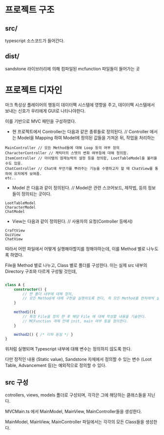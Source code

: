 # 프로젝트 구조

## src/
typescript 소스코드가 들어간다.

## dist/
sandstone 라이브러리에 의해 컴파일된 mcfunction 파일들이 들어가는 곳

# 프로젝트 디자인

마크 특성상 플레이어의 행동이 데이터팩 시스템에 영향을 주고, 데이터팩 시스템에서 보내는 신호가 우리에게 GUI로 나타나야한다.

이를 기반으로 MVC 패턴을 구성하였다.

- 현 프로젝트에서 Controller는 다음과 같은 종류들로 정의된다.
// Controller 에서는 Model을 Mapping 하여 Model에 정의된 값들을 가져온 뒤, 작업을 처리하는 
```
MainController // 모든 Method들에 대해 Loop 등의 여부 정의
CharacterController // 캐릭터의 스탯의 변화 여부등에 대해 정의함.
ItemController // 아이템의 잠재능력의 설정 등을 정의함, LootTableModel을 불러올 수도 있음.
ChatController // Chat에 무언가를 뿌려주는 기능을 수행하고자 할 때 ChatView를 통하여 유저에게 보여줌.
etc..
```
- Model 은 다음과 같이 정의된다.
// Model은 관련 스코어보드, 제작법,  등의 정보들이 정의되는 곳이다.
```
LootTableModel
CharacterModel
ChatModel
```

- View는 다음과 같이 정의된다.
// 사용자의 요청(Controller 등에서)
```
CraftView
GuiView
ChatView
```


따라서 어떤 파일에서 어떻게 실행해야할지를 정해야하는데, 이를 Method 별로 나누도록 하였다.

File을 Method 별로 나누고, Class 별로 폴더를 구성한다. 이는 실제 src 내부의 Directory 구조와 다르게 구성될 것인데,

```ts

class A {
    constructor() {
        // 한 폴더 내부에 대해 정의,
        // 모든 Method에 대해 구현을 실행하도록 한다, 즉 모든 Method를 한차례씩 실행한다.
    }
    
    method1(){
        // 특정 File을 정의 한 후 해당 File 에 대해 작성할 내용을 기술한다.
        // MCFunction 객체 안에 init, main 여부 등을 정의한다.
    }

    method2() { /* 이하 동일 */ }
}
```

위처럼 실행되며 Typescript 내부에 대해 변수는 정의하지 않도록 한다.

다만 정적인 내용 (Static value), Sandstone 자체에서 정의할 수 있는 변수 (Loot Table, Advancement 등)는 예외적으로 정의할 수 있다.

## src 구성

cotrollers, views, models 폴더로 구성되며, 각각은 그에 해당하는 클래스들을 지닌다.

MVCMain.ts 에서 MainModel, MainView, MainController들을 생성한다.

MainModel, MainView, MainController 파일에서는 각각의 모든 Class들을 생성한다.